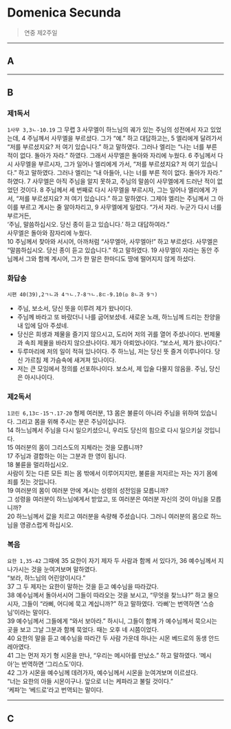 # Domenica Secunda

> 연중 제2주일


----
## A


----
## B

### 제1독서
`1사무 3,3ㄴ-10.19` 그 무렵 3 사무엘이 하느님의 궤가 있는 주님의 성전에서 자고 있었는데,
4 주님께서 사무엘을 부르셨다. 그가 “예.” 하고 대답하고는,
5 엘리에게 달려가서 “저를 부르셨지요? 저 여기 있습니다.” 하고 말하였다.
그러나 엘리는 “나는 너를 부른 적이 없다. 돌아가 자라.” 하였다.
그래서 사무엘은 돌아와 자리에 누웠다.
6 주님께서 다시 사무엘을 부르시자, 그가 일어나 엘리에게 가서,
“저를 부르셨지요? 저 여기 있습니다.” 하고 말하였다.
그러나 엘리는 “내 아들아, 나는 너를 부른 적이 없다. 돌아가 자라.” 하였다.
7 사무엘은 아직 주님을 알지 못하고,
주님의 말씀이 사무엘에게 드러난 적이 없었던 것이다.
8 주님께서 세 번째로 다시 사무엘을 부르시자, 그는 일어나 엘리에게 가서,
“저를 부르셨지요? 저 여기 있습니다.” 하고 말하였다.
그제야 엘리는 주님께서 그 아이를 부르고 계시는 줄 알아차리고,
9 사무엘에게 일렀다. “가서 자라. 누군가 다시 너를 부르거든,  
‘주님, 말씀하십시오. 당신 종이 듣고 있습니다.’ 하고 대답하여라.”  
사무엘은 돌아와 잠자리에 누웠다.  
10 주님께서 찾아와 서시어, 아까처럼 “사무엘아, 사무엘아!” 하고 부르셨다.
사무엘은 “말씀하십시오. 당신 종이 듣고 있습니다.” 하고 말하였다.
19 사무엘이 자라는 동안 주님께서 그와 함께 계시어, 그가 한 말은 한마디도 땅에 떨어지지 않게 하셨다.


### 화답송
`시편 40(39),2ㄱㄴ과 4ㄱㄴ.7-8ㄱㄴ.8ㄷ-9.10(◎ 8ㄴ과 9ㄱ)`
- 주님, 보소서, 당신 뜻을 이루려 제가 왔나이다.
- 주님께 바라고 또 바랐더니 나를 굽어보셨네. 새로운 노래, 하느님께 드리는 찬양을 내 입에 담아 주셨네.
- 당신은 희생과 제물을 즐기지 않으시고, 도리어 저의 귀를 열어 주셨나이다. 번제물과 속죄 제물을 바라지 않으셨나이다. 제가 아뢰었나이다. “보소서, 제가 왔나이다.”
- 두루마리에 저의 일이 적혀 있나이다. 주 하느님, 저는 당신 뜻 즐겨 이루나이다. 당신 가르침 제 가슴속에 새겨져 있나이다.
- 저는 큰 모임에서 정의를 선포하나이다. 보소서, 제 입술 다물지 않음을. 주님, 당신은 아시나이다.

### 제2독서
`1코린 6,13ㄷ-15ㄱ.17-20` 형제 여러분, 13 몸은 불륜이 아니라 주님을 위하여 있습니다. 그리고 몸을 위해 주시는 분은 주님이십니다.  
14 하느님께서 주님을 다시 일으키셨으니, 우리도 당신의 힘으로 다시 일으키실 것입니다.  
15 여러분의 몸이 그리스도의 지체라는 것을 모릅니까?  
17 주님과 결합하는 이는 그분과 한 영이 됩니다.  
18 불륜을 멀리하십시오.  
사람이 짓는 다른 모든 죄는 몸 밖에서 이루어지지만, 불륜을 저지르는 자는 자기 몸에 죄를 짓는 것입니다.  
19 여러분의 몸이 여러분 안에 계시는 성령의 성전임을 모릅니까?  
그 성령을 여러분이 하느님에게서 받았고, 또 여러분은 여러분 자신의 것이 아님을 모릅니까?  
20 하느님께서 값을 치르고 여러분을 속량해 주셨습니다. 그러니 여러분의 몸으로 하느님을 영광스럽게 하십시오.


### 복음
`요한 1,35-42` 그때에 35 요한이 자기 제자 두 사람과 함께 서 있다가, 36 예수님께서 지나가시는 것을 눈여겨보며 말하였다.  
“보라, 하느님의 어린양이시다.”  
37 그 두 제자는 요한이 말하는 것을 듣고 예수님을 따라갔다.  
38 예수님께서 돌아서시어 그들이 따라오는 것을 보시고, “무엇을 찾느냐?” 하고 물으시자, 그들이 “라삐, 어디에 묵고 계십니까?” 하고 말하였다. ‘라삐’는 번역하면 ‘스승님’이라는 말이다.  
39 예수님께서 그들에게 “와서 보아라.” 하시니, 그들이 함께 가 예수님께서 묵으시는 곳을 보고 그날 그분과 함께 묵었다. 때는 오후 네 시쯤이었다.  
40 요한의 말을 듣고 예수님을 따라간 두 사람 가운데 하나는 시몬 베드로의 동생 안드레아였다.  
41 그는 먼저 자기 형 시몬을 만나, “우리는 메시아를 만났소.” 하고 말하였다. ‘메시아’는 번역하면 ‘그리스도’이다.  
42 그가 시몬을 예수님께 데려가자, 예수님께서 시몬을 눈여겨보며 이르셨다.  
“너는 요한의 아들 시몬이구나. 앞으로 너는 케파라고 불릴 것이다.”  
‘케파’는 ‘베드로’라고 번역되는 말이다.

----

## C
